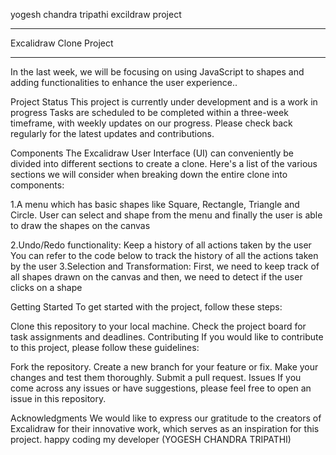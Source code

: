 yogesh chandra tripathi excildraw project
<hr>
Excalidraw Clone Project
<hr>
In the last week, we will be focusing on using JavaScript to shapes and adding functionalities to enhance the user experience..

Project Status
This project is currently under development and is a work in progress Tasks are scheduled to be completed within a three-week timeframe, with weekly updates on our progress. Please check back regularly for the latest updates and contributions.

Components
The Excalidraw User Interface (UI) can conveniently be divided into different sections to create a clone. Here's a list of the various sections we will consider when breaking down the entire clone into components:

1.A menu which has basic shapes like Square, Rectangle, Triangle and Circle. User can select and shape from the menu and finally the user is able to draw the shapes on the canvas

2.Undo/Redo functionality: Keep a history of all actions taken by the user You can refer to the code below to track the history of all the actions taken by the user 3.Selection and Transformation: First, we need to keep track of all shapes drawn on the canvas and then, we need to detect if the user clicks on a shape

Getting Started
To get started with the project, follow these steps:

Clone this repository to your local machine.
Check the project board for task assignments and deadlines.
Contributing
If you would like to contribute to this project, please follow these guidelines:

Fork the repository.
Create a new branch for your feature or fix.
Make your changes and test them thoroughly.
Submit a pull request.
Issues
If you come across any issues or have suggestions, please feel free to open an issue in this repository.

Acknowledgments
We would like to express our gratitude to the creators of Excalidraw for their innovative work, which serves as an inspiration for this project. happy coding my developer (YOGESH CHANDRA TRIPATHI)